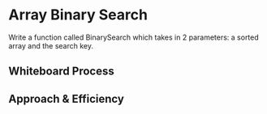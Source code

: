 # Array Binary Search

Write a function called BinarySearch which takes in 2 parameters: a sorted array and the search key.

## Whiteboard Process

## Approach & Efficiency
